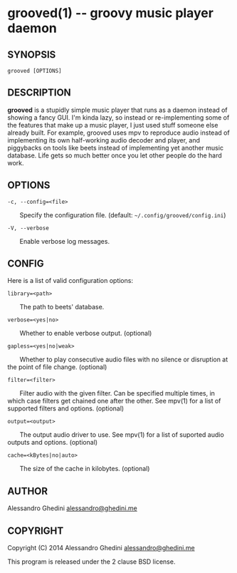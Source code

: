 grooved(1) -- groovy music player daemon
========================================

## SYNOPSIS

`grooved [OPTIONS]`

## DESCRIPTION

**grooved** is a stupidly simple music player that runs as a daemon instead of
showing a fancy GUI. I'm kinda lazy, so instead or re-implementing some of the
features that make up a music player, I just used stuff someone else already
built. For example, grooved uses mpv to reproduce audio instead of implementing
its own half-working audio decoder and player, and piggybacks on tools like
beets instead of implementing yet another music database. Life gets so much
better once you let other people do the hard work.

## OPTIONS

`-c, --config=<file>`

&nbsp;&nbsp;&nbsp;&nbsp;&nbsp;&nbsp;
Specify the configuration file. (default: `~/.config/grooved/config.ini`)

`-V, --verbose`

&nbsp;&nbsp;&nbsp;&nbsp;&nbsp;&nbsp;
Enable verbose log messages.

## CONFIG

Here is a list of valid configuration options:

`library=<path>`

&nbsp;&nbsp;&nbsp;&nbsp;&nbsp;&nbsp;
The path to beets' database.

`verbose=<yes|no>`

&nbsp;&nbsp;&nbsp;&nbsp;&nbsp;&nbsp;
Whether to enable verbose output. (optional)

`gapless=<yes|no|weak>`

&nbsp;&nbsp;&nbsp;&nbsp;&nbsp;&nbsp;
Whether to play consecutive audio files with no silence or disruption at the
point of file change. (optional)

`filter=<filter>`

&nbsp;&nbsp;&nbsp;&nbsp;&nbsp;&nbsp;
Filter audio with the given filter. Can be specified multiple times, in which
case filters get chained one after the other. See mpv(1) for a list of supported
filters and options. (optional)

`output=<output>`

&nbsp;&nbsp;&nbsp;&nbsp;&nbsp;&nbsp;
The output audio driver to use. See mpv(1) for a list of suported audio outputs
and options. (optional)

`cache=<kBytes|no|auto>`

&nbsp;&nbsp;&nbsp;&nbsp;&nbsp;&nbsp;
The size of the cache in kilobytes. (optional)

## AUTHOR ##

Alessandro Ghedini <alessandro@ghedini.me>

## COPYRIGHT ##

Copyright (C) 2014 Alessandro Ghedini <alessandro@ghedini.me>

This program is released under the 2 clause BSD license.
